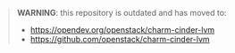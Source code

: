 > **WARNING**: this repository is outdated and has moved to:
>
> * https://opendev.org/openstack/charm-cinder-lvm
> * https://github.com/openstack/charm-cinder-lvm
